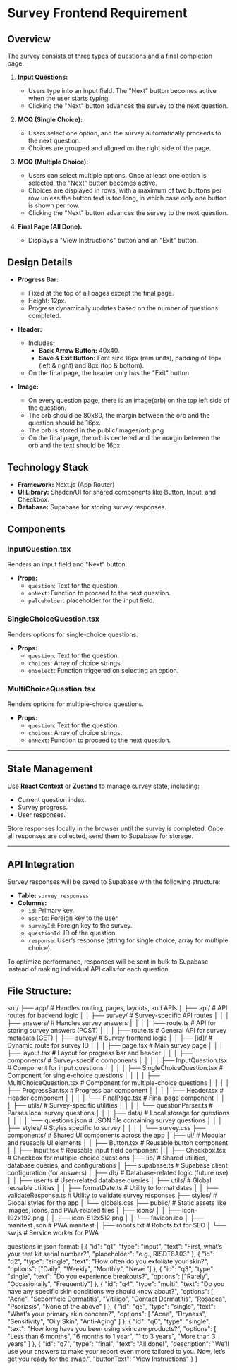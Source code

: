 # Survey Frontend Requirement

## Overview

The survey consists of three types of questions and a final completion page:
1. **Input Questions:** 
   - Users type into an input field. The "Next" button becomes active when the user starts typing.
   - Clicking the "Next" button advances the survey to the next question.

2. **MCQ (Single Choice):** 
   - Users select one option, and the survey automatically proceeds to the next question.
   - Choices are grouped and aligned on the right side of the page.

3. **MCQ (Multiple Choice):**
   - Users can select multiple options. Once at least one option is selected, the "Next" button becomes active.
   - Choices are displayed in rows, with a maximum of two buttons per row unless the button text is too long, in which case only one button is shown per row.
   - Clicking the "Next" button advances the survey to the next question.

4. **Final Page (All Done):**
   - Displays a "View Instructions" button and an "Exit" button.

## Design Details

- **Progress Bar:**
  - Fixed at the top of all pages except the final page.
  - Height: 12px.
  - Progress dynamically updates based on the number of questions completed.

- **Header:**
  - Includes:
    - **Back Arrow Button:** 40x40.
    - **Save & Exit Button:** Font size 16px (rem units), padding of 16px (left & right) and 8px (top & bottom).
  - On the final page, the header only has the "Exit" button.

- **Image:**
  - On every question page, there is an image(orb) on the top left side of the question.
  - The orb should be 80x80, the margin between the orb and the question should be 16px.
  - The orb is stored in the public/images/orb.png
  - On the final page, the orb is centered and the margin between the orb and the text should be 16px.


## Technology Stack

- **Framework:** Next.js (App Router)
- **UI Library:** Shadcn/UI for shared components like Button, Input, and Checkbox.
- **Database:** Supabase for storing survey responses.



## Components

### InputQuestion.tsx
Renders an input field and "Next" button.

- **Props:**
  - `question`: Text for the question.
  - `onNext`: Function to proceed to the next question.
  - `palceholder`: placeholder for the input field.

### SingleChoiceQuestion.tsx
Renders options for single-choice questions.

- **Props:**
  - `question`: Text for the question.
  - `choices`: Array of choice strings.
  - `onSelect`: Function triggered on selecting an option.

### MultiChoiceQuestion.tsx
Renders options for multiple-choice questions.

- **Props:**
  - `question`: Text for the question.
  - `choices`: Array of choice strings.
  - `onNext`: Function to proceed to the next question.

---

## State Management

Use **React Context** or **Zustand** to manage survey state, including:
- Current question index.
- Survey progress.
- User responses.

Store responses locally in the browser until the survey is completed. Once all responses are collected, send them to Supabase for storage.

---

## API Integration

Survey responses will be saved to Supabase with the following structure:

- **Table:** `survey_responses`
- **Columns:**
  - `id`: Primary key.
  - `userId`: Foreign key to the user.
  - `surveyId`: Foreign key to the survey.
  - `questionId`: ID of the question.
  - `response`: User’s response (string for single choice, array for multiple choice).

To optimize performance, responses will be sent in bulk to Supabase instead of making individual API calls for each question.



## File Structure:
src/
├── app/                               # Handles routing, pages, layouts, and APIs
│   ├── api/                           # API routes for backend logic
│   │   ├── survey/                    # Survey-specific API routes
│   │   │   ├── answers/               # Handles survey answers
│   │   │   │   ├── route.ts           # API for storing survey answers (POST)
│   │   │   ├── route.ts               # General API for survey metadata (GET)
│   ├── survey/                        # Survey frontend logic
│   │   ├── [id]/                      # Dynamic route for survey ID
│   │   │   ├── page.tsx               # Main survey page
│   │   │   ├── layout.tsx             # Layout for progress bar and header
│   │   │   ├── components/            # Survey-specific components
│   │   │   │   ├── InputQuestion.tsx  # Component for input questions
│   │   │   │   ├── SingleChoiceQuestion.tsx # Component for single-choice questions
│   │   │   │   ├── MultiChoiceQuestion.tsx  # Component for multiple-choice questions
│   │   │   │   ├── ProgressBar.tsx    # Progress bar component
│   │   │   │   ├── Header.tsx         # Header component
│   │   │   │   └── FinalPage.tsx      # Final page component
│   │   │   ├── utils/                 # Survey-specific utilities
│   │   │   │   └── questionParser.ts  # Parses local survey questions
│   │   │   ├── data/                  # Local storage for questions
│   │   │   │   └── questions.json     # JSON file containing survey questions
│   │   │   ├── styles/                # Styles specific to survey
│   │   │   │   └── survey.css
├── components/                        # Shared UI components across the app
│   ├── ui/                            # Modular and reusable UI elements
│   │   ├── Button.tsx                 # Reusable button component
│   │   ├── Input.tsx                  # Reusable input field component
│   │   ├── Checkbox.tsx               # Checkbox for multiple-choice questions
├── lib/                               # Shared utilities, database queries, and configurations
│   ├── supabase.ts                    # Supabase client configuration (for answers)
│   ├── db/                            # Database-related logic (future use)
│   │   ├── user.ts                    # User-related database queries
│   ├── utils/                         # Global reusable utilities
│   │   ├── formatDate.ts              # Utility to format dates
│   │   ├── validateResponse.ts        # Utility to validate survey responses
├── styles/                            # Global styles for the app
│   └── globals.css
├── public/                            # Static assets like images, icons, and PWA-related files
│   ├── icons/
│   │   ├── icon-192x192.png
│   │   ├── icon-512x512.png
│   │   └── favicon.ico
│   ├── manifest.json                  # PWA manifest
│   ├── robots.txt                     # Robots.txt for SEO
│   └── sw.js                          # Service worker for PWA


questions in json format:
[
  {
    "id": "q1",
    "type": "input",
    "text": "First, what’s your test kit serial number?",
    "placeholder": "e.g., RISDT8A03"
  },
  {
    "id": "q2",
    "type": "single",
    "text": "How often do you exfoliate your skin?",
    "options": ["Daily", "Weekly", "Monthly", "Never"]
  },
  {
    "id": "q3",
    "type": "single",
    "text": "Do you experience breakouts?",
    "options": ["Rarely", "Occasionally", "Frequently"]
  },
  {
    "id": "q4",
    "type": "multi",
    "text": "Do you have any specific skin conditions we should know about?",
    "options": [
      "Acne",
      "Seborrheic Dermatitis",
      "Vitiligo",
      "Contact Dermatitis",
      "Rosacea",
      "Psoriasis",
      "None of the above"
    ]
  },
  {
    "id": "q5",
    "type": "single",
    "text": "What’s your primary skin concern?",
    "options": [
      "Acne",
      "Dryness",
      "Sensitivity",
      "Oily Skin",
      "Anti-Aging"
    ]
  },
  {
    "id": "q6",
    "type": "single",
    "text": "How long have you been using skincare products?",
    "options": [
      "Less than 6 months",
      "6 months to 1 year",
      "1 to 3 years",
      "More than 3 years"
    ]
  },
  {
    "id": "q7",
    "type": "final",
    "text": "All done!",
    "description": "We’ll use your answers to make your report even more tailored to you. Now, let’s get you ready for the swab.",
    "buttonText": "View Instructions"
  }
]